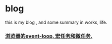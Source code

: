 # blog
this is my blog , and some summary in works, life.

### [浏览器的event-loop, 宏任务和微任务.](https://github.com/sevenCon/blog-github/issues/1)
